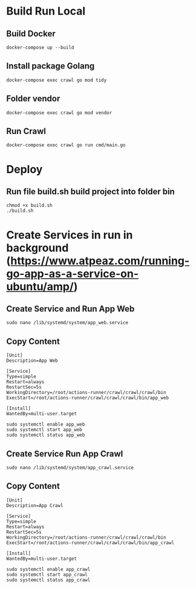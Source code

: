 # Build Run Local
## Build Docker
```
docker-compose up --build
```

## Install package Golang
```
docker-compose exec crawl go mod tidy
```

## Folder vendor
```
docker-compose exec crawl go mod vendor
```

## Run Crawl
```
docker-compose exec crawl go run cmd/main.go
```

# Deploy
## Run file build.sh build project into folder bin
```
chmod +x build.sh
./build.sh
```

# Create Services in run in background (https://www.atpeaz.com/running-go-app-as-a-service-on-ubuntu/amp/)
## Create Service and Run App Web
```
sudo nano /lib/systemd/system/app_web.service
```
## Copy Content
```
[Unit]
Description=App Web

[Service]
Type=simple
Restart=always
RestartSec=5s
WorkingDirectory=/root/actions-runner/crawl/crawl/crawl/bin
ExecStart=/root/actions-runner/crawl/crawl/crawl/bin/app_web

[Install]
WantedBy=multi-user.target
```
```
sudo systemctl enable app_web
sudo systemctl start app_web
sudo systemctl status app_web
```


## Create Service Run App Crawl
```
sudo nano /lib/systemd/system/app_crawl.service
```
## Copy Content
```
[Unit]
Description=App Crawl

[Service]
Type=simple
Restart=always
RestartSec=5s
WorkingDirectory=/root/actions-runner/crawl/crawl/crawl/bin
ExecStart=/root/actions-runner/crawl/crawl/crawl/bin/app_crawl

[Install]
WantedBy=multi-user.target
```
```
sudo systemctl enable app_crawl
sudo systemctl start app_crawl
sudo systemctl status app_crawl
```